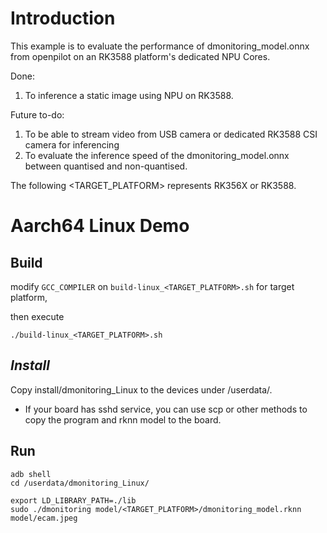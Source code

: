 # Introduction
This example is to evaluate the performance of dmonitoring_model.onnx from openpilot on an RK3588 platform's dedicated NPU Cores.

Done:
1. To inference a static image using NPU on RK3588. 

Future to-do:
1. To be able to stream video from USB camera or dedicated RK3588 CSI camera for inferencing
2. To evaluate the inference speed of the dmonitoring_model.onnx between quantised and non-quantised.

The following <TARGET_PLATFORM> represents RK356X or RK3588.

# Aarch64 Linux Demo

## Build

modify `GCC_COMPILER` on `build-linux_<TARGET_PLATFORM>.sh` for target platform,

then execute

```
./build-linux_<TARGET_PLATFORM>.sh
```

## *Install*

Copy install/dmonitoring_Linux to the devices under /userdata/.

- If your board has sshd service, you can use scp or other methods to copy the program and rknn model to the board.

## Run

```
adb shell
cd /userdata/dmonitoring_Linux/
```

```
export LD_LIBRARY_PATH=./lib
sudo ./dmonitoring model/<TARGET_PLATFORM>/dmonitoring_model.rknn model/ecam.jpeg
```

